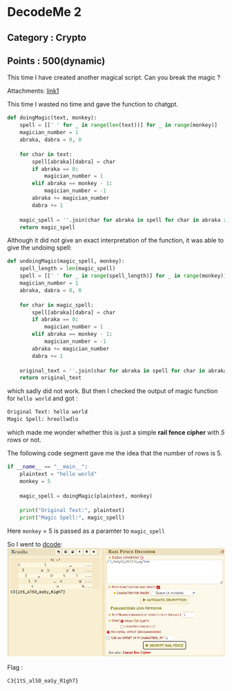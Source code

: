 # DecodeMe 2
## Category : Crypto
## Points : 500(dynamic)
This time I have created another magical script. Can you break the magic ?

Attachments:
[link1](https://drive.google.com/drive/folders/13Ay3qE5Ku1yMQ6VwrY1_G1YiWZqifAgY?usp=sharing)

This time I wasted no time and gave the function to chatgpt.
```py
def doingMagic(text, monkey):
    spell = [[' ' for _ in range(len(text))] for _ in range(monkey)]
    magician_number = 1 
    abraka, dabra = 0, 0

    for char in text:
        spell[abraka][dabra] = char
        if abraka == 0:
            magician_number = 1
        elif abraka == monkey - 1:
            magician_number = -1
        abraka += magician_number
        dabra += 1

    magic_spell = ''.join(char for abraka in spell for char in abraka if char != ' ')
    return magic_spell
```


Although it did not give an exact interpretation of the function, it was able to give the undoing spell:
```py
def undoingMagic(magic_spell, monkey):
    spell_length = len(magic_spell)
    spell = [[' ' for _ in range(spell_length)] for _ in range(monkey)]
    magician_number = 1
    abraka, dabra = 0, 0

    for char in magic_spell:
        spell[abraka][dabra] = char
        if abraka == 0:
            magician_number = 1
        elif abraka == monkey - 1:
            magician_number = -1
        abraka += magician_number
        dabra += 1

    original_text = ''.join(char for abraka in spell for char in abraka if char != ' ')
    return original_text
```

which sadly did not work. But then I checked the output of magic function for `hello world` and got :
```cmd
Original Text: hello world
Magic Spell: hreollwdlo
```

which made me wonder whether this is just a simple __rail fence cipher__ with *5* rows or not.

The following code segment gave me the idea that the number of rows is 5.
```py
if __name__ == "__main__":
    plaintext = "hello world"
    monkey = 5

    magic_spell = doingMagic(plaintext, monkey)

    print("Original Text:", plaintext)
    print("Magic Spell:", magic_spell)
```
Here `monkey` = 5 is passed as a paramter to `magic_spell`

So I went to [dcode](https://www.dcode.fr/rail-fence-cipher):
![img](/CTFs/CyberCrawler_2023/Crypto/Decode%20me2/ssOfSolv.png)

Flag : 
```
C3{1tS_alS0_eaSy_R1gh7}
```


